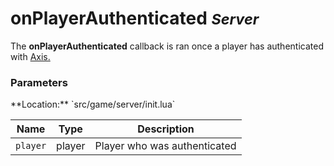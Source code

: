 onPlayerAuthenticated <small class="pull-right">*Server*</small>
=====================

The **onPlayerAuthenticated** callback is ran once a player has authenticated
with [Axis.](/axis)
<br>
<div class="panel panel-info">
  <div class="panel-heading">
    <h3 class="panel-title">Parameters</h3>
  </div>
  <div class="panel-body">
    **Location:** `src/game/server/init.lua`
  </div>

  | Name     | Type   | Description                  |
  | -------- | ------ | ---------------------------- |
  | `player` | player | Player who was authenticated |
</div>
